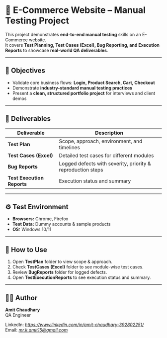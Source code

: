 # 🛒 E-Commerce Website – Manual Testing Project  

This project demonstrates **end-to-end manual testing** skills on an E-Commerce website.  
It covers **Test Planning, Test Cases (Excel), Bug Reporting, and Execution Reports** to showcase **real-world QA deliverables**.

---

## 🎯 Objectives  
- Validate core business flows: **Login, Product Search, Cart, Checkout**  
- Demonstrate **industry-standard manual testing practices**  
- Present a **clean, structured portfolio project** for interviews and client demos  

---

## 📂 Deliverables  
| Deliverable | Description |  
|-------------|-------------|  
| **Test Plan** | Scope, approach, environment, and timelines |  
| **Test Cases (Excel)** | Detailed test cases for different modules |  
| **Bug Reports** | Logged defects with severity, priority & reproduction steps |  
| **Test Execution Reports** | Execution status and summary |  

---

## ⚙️ Test Environment  
- **Browsers:** Chrome, Firefox  
- **Test Data:** Dummy accounts & sample products  
- **OS:** Windows 10/11  

---

## 🚀 How to Use  
1. Open **TestPlan** folder to view scope & approach.  
2. Check **TestCases (Excel)** folder to see module-wise test cases.  
3. Review **BugReports** folder for logged defects.  
4. Open **TestExecutionReports** to see execution status and summary.  

---

## 👨‍💻 Author  
**Amit Chaudhary**  
QA Engineer  

LinkedIn: *https://www.linkedin.com/in/amit-chaudhary-392802251/*  
Email: *mr.k.amit15@gmail.com*
